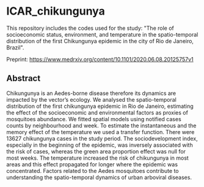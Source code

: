 # ICAR_chikungunya

This repository includes the codes used for the study: "The role of socioeconomic status, environment, and temperature in the spatio-temporal distribution of the first Chikungunya epidemic in the city of Rio de Janeiro, Brazil".

Preprint: https://www.medrxiv.org/content/10.1101/2020.06.08.20125757v1

## Abstract

Chikungunya is an Aedes-borne disease therefore its dynamics are impacted by the vector’s ecology. We analysed the spatio-temporal distribution of the first chikungunya epidemic in Rio de Janeiro, estimating the effect of the socioeconomic and environmental factors as proxies of mosquitoes abundance. We fitted spatial models using notified cases counts by neighbourhood and week. To estimate the instantaneous and the memory effect of the temperature we used a transfer function. There were 13627 chikungunya cases in the study period. The sociodevelopment index, especially in the beginning of the epidemic, was inversely associated with the risk of cases, whereas the green area proportion effect was null for most weeks. The temperature increased the risk of chikungunya in most areas and this effect propagated for longer where the epidemic was concentrated. Factors related to the Aedes mosquitoes contribute to understanding the spatio-temporal dynamics of urban arboviral diseases. 
